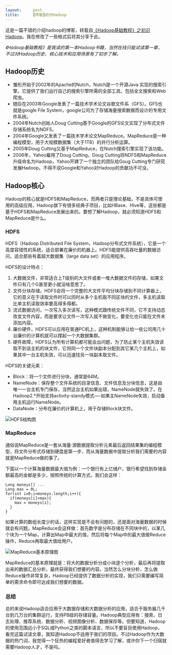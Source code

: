 ```yaml
---
layout:     post
title:      [转载]初识Hadoop
---
```

<div id="article_content" class="article_content clearfix csdn-tracking-statistics" data-pid="blog" data-mod="popu_307" data-dsm="post">
								            <div id="content_views" class="markdown_views prism-atom-one-dark">
							<!-- flowchart 箭头图标 勿删 -->
							<svg xmlns="http://www.w3.org/2000/svg" style="display: none;"><path stroke-linecap="round" d="M5,0 0,2.5 5,5z" id="raphael-marker-block" style="-webkit-tap-highlight-color: rgba(0, 0, 0, 0);"></path></svg>
							<p>这是一篇不错的介绍hadoop的博客，转载自<a href="http://blessht.iteye.com/blog/2095675" rel="nofollow">《Hadoop基础教程》之初识Hadoop</a>。我在修改了一些格式后将其分享于此。</p>

<p><em>《Hadoop基础教程》是我读的第一本Hadoop书籍，当然在线只能试读第一章，不过对Hadoop历史、核心技术和应用场景有了初步了解。</em></p>

<h2 id="hadoop历史">Hadoop历史</h2>

<ul>
<li>雏形开始于2002年的Apache的Nutch，Nutch是一个开源Java 实现的搜索引擎。它提供了我们运行自己的搜索引擎所需的全部工具。包括全文搜索和Web爬虫。</li>
<li>随后在2003年Google发表了一篇技术学术论文谷歌文件系（GFS）。GFS也就是google File System，google公司为了存储海量搜索数据而设计的专用文件系统。</li>
<li>2004年Nutch创始人Doug Cutting基于Google的GFS论文实现了分布式文件存储系统名为NDFS。</li>
<li>2004年Google又发表了一篇技术学术论文MapReduce。MapReduce是一种编程模型，用于大规模数据集（大于1TB）的并行分析运算。</li>
<li>2005年Doug Cutting又基于MapReduce，在Nutch搜索引擎实现了该功能。</li>
<li>2006年，Yahoo雇用了Doug Cutting，Doug Cutting将NDFS和MapReduce升级命名为Hadoop，Yahoo开建了一个独立的团队给Goug Cutting专门研究发展Hadoop。不得不说Google和Yahoo对Hadoop的贡献功不可没。</li>
</ul>



<h2 id="hadoop核心">Hadoop核心</h2>

<p>Hadoop的核心就是HDFS和MapReduce，而两者只是理论基础，不是具体可使用的高级应用，Hadoop旗下有很多经典子项目，比如HBase、Hive等，这些都是基于HDFS和MapReduce发展出来的。要想了解Hadoop，就必须知道HDFS和MapReduce是什么。</p>



<h3 id="hdfs">HDFS</h3>

<p>HDFS（Hadoop Distributed File System，Hadoop分布式文件系统），它是一个高度容错性的系统，适合部署在廉价的机器上。HDFS能提供高吞吐量的数据访问，适合那些有着超大数据集（large data set）的应用程序。</p>

<p>HDFS的设计特点：</p>

<ol>
<li>大数据文件，非常适合上T级别的大文件或者一堆大数据文件的存储，如果文件只有几个G甚至更小就没啥意思了。</li>
<li>文件分块存储，HDFS会将一个完整的大文件平均分块存储到不同计算器上，它的意义在于读取文件时可以同时从多个主机取不同区块的文件，多主机读取比单主机读取效率要高得多得都。</li>
<li>流式数据访问，一次写入多次读写，这种模式跟传统文件不同，它不支持动态改变文件内容，而是要求让文件一次写入就不做变化，要变化也只能在文件末添加内容。</li>
<li>廉价硬件，HDFS可以应用在普通PC机上，这种机制能够让给一些公司用几十台廉价的计算机就可以撑起一个大数据集群。</li>
<li>硬件故障，HDFS认为所有计算机都可能会出问题，为了防止某个主机失效读取不到该主机的块文件，它将同一个文件块副本分配到其它某几个主机上，如果其中一台主机失效，可以迅速找另一块副本取文件。</li>
</ol>

<p>HDFS的关键元素：</p>

<ul>
<li>Block：将一个文件进行分块，通常是64M。</li>
<li>NameNode：保存整个文件系统的目录信息、文件信息及分块信息，这是由唯一一台主机专门保存，当然这台主机如果出错，NameNode就失效了。在Hadoop2.*开始支持activity-standy模式—-如果主NameNode失效，启动备用主机运行NameNode。</li>
<li>DataNode：分布在廉价的计算机上，用于存储Block块文件。</li>
</ul>

<p><img src="http://dl2.iteye.com/upload/attachment/0099/4698/4bd65132-5351-38d9-91f3-351b3625f77b.jpg" alt="HDFS结构图" title=""></p>

<h3 id="mapreduce">MapReduce</h3>

<p>通俗说MapReduce是一套从海量·源数据提取分析元素最后返回结果集的编程模型，将文件分布式存储到硬盘是第一步，而从海量数据中提取分析我们需要的内容就是MapReduce做的事了。</p>

<p>下面以一个计算海量数据最大值为例：一个银行有上亿储户，银行希望找到存储金额最高的金额是多少，按照传统的计算方式，我们会这样：</p>

<pre class="prettyprint"><code class=" hljs r">Long moneys[] <span class="hljs-keyword">...</span>  
Long max = <span class="hljs-number">0L</span>;  
<span class="hljs-keyword">for</span>(int i=<span class="hljs-number">0</span>;i&lt;moneys.length;i++){  
  <span class="hljs-keyword">if</span>(moneys[i]&gt;max){  
    max = moneys[i];  
  }  
}  </code></pre>

<p>如果计算的数组长度少的话，这样实现是不会有问题的，还是面对海量数据的时候就会有问题。MapReduce会这样做：首先数字是分布存储在不同块中的，以某几个块为一个Map，计算出Map中最大的值，然后将每个Map中的最大值做Reduce操作，Reduce再取最大值给用户。</p>

<p><img src="http://dl2.iteye.com/upload/attachment/0099/4705/4c674209-2c2a-3f67-ad07-8b24a4cdd205.jpg" alt="MapReduce基本原理图" title=""></p>

<p>MapReduce的基本原理就是：将大的数据分析分成小块逐个分析，最后再将提取出来的数据汇总分析，最终获得我们想要的内容。当然怎么分块分析，怎么做Reduce操作非常复杂，Hadoop已经提供了数据分析的实现，我们只需要编写简单的需求命令即可达成我们想要的数据。</p>

<h3 id="总结">总结</h3>

<p>总的来说Hadoop适合应用于大数据存储和大数据分析的应用，适合于服务器几千台到几万台的集群运行，支持PB级的存储容量。Hadoop典型应用有：搜索、日志处理、推荐系统、数据分析、视频图像分析、数据保存等。但要知道，Hadoop的使用范围远小于SQL或Python之类的脚本语言，所以不要盲目使用Hadoop，看完这篇试读文章，我知道Hadoop不适用于我们的项目。不过Hadoop作为大数据的热门词，我觉得一个狂热的编程爱好者值得去学习了解，或许你下一个归宿就需要Hadoop人才，不是吗。</p>            </div>
						<link href="https://csdnimg.cn/release/phoenix/mdeditor/markdown_views-9e5741c4b9.css" rel="stylesheet">
                </div>